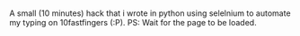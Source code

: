 # 
A small (10 minutes) hack that i wrote in python using selelnium to automate my typing on 10fastfingers (:P).
PS: Wait for the page to be loaded.

